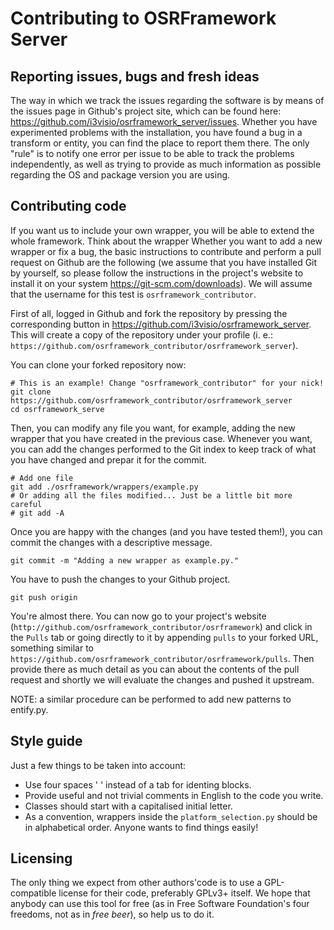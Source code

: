 Contributing to OSRFramework Server
===================================

Reporting issues, bugs and fresh ideas
--------------------------------------

The way in which we track the issues regarding the software is by means of the
issues page in Github's project site, which can be found here:
<https://github.com/i3visio/osrframework_server/issues>.
Whether you have experimented problems with the installation, you have found a
bug in a transform or entity, you can find the place to report them there. The
only "rule" is to notify one error per issue to be able to track the problems
independently, as well as trying to provide as much information as possible
regarding the OS and package version you are using.

Contributing code
-----------------

If you want us to include your own wrapper, you will be able to extend the whole
framework. Think about the wrapper Whether you want to add a new wrapper or fix
a bug, the basic instructions to contribute and perform a pull request on Github
are the following (we assume that you have installed Git by yourself, so please
follow the instructions in the project's website to install it on your system
<https://git-scm.com/downloads>). We will assume that the username for this test
is `osrframework_contributor`.

First of all, logged in Github and fork the repository by pressing the corresponding button in <https://github.com/i3visio/osrframework_server>. This will create a copy of the repository under your profile (i. e.: `https://github.com/osrframework_contributor/osrframework_server`).

You can clone your forked repository now:
```
# This is an example! Change "osrframework_contributor" for your nick!
git clone https://github.com/osrframework_contributor/osrframework_server
cd osrframework_serve
```

Then, you can modify any file you want, for example, adding the new wrapper that you have created in the previous case.
Whenever you want, you can add the changes performed to the Git index to keep track of what you have changed and prepar it for the commit.
```
# Add one file
git add ./osrframework/wrappers/example.py
# Or adding all the files modified... Just be a little bit more careful
# git add -A
```

Once you are happy with the changes (and you have tested them!), you can commit the changes with a descriptive message.
```
git commit -m "Adding a new wrapper as example.py."
```

You have to push the changes to your Github project.
```
git push origin
```

You're almost there. You can now go to your project's website (`http://github.com/osrframework_contributor/osrframework`) and click in the `Pulls` tab or going directly to it by appending `pulls` to your forked URL, something similar to `https://github.com/osrframework_contributor/osrframework/pulls`. Then provide there as much detail as you can about the contents of the pull request and shortly we will evaluate the changes and pushed it upstream.

NOTE: a similar procedure can be performed to add new patterns to entify.py.

Style guide
-----------

Just a few things to be taken into account:
* Use four spaces '    ' instead of a tab for identing blocks.
* Provide useful and not trivial comments in English to the code you write.
* Classes should start with a capitalised initial letter.
* As a convention, wrappers inside the `platform_selection.py` should be in alphabetical order. Anyone wants to find things easily!

Licensing
---------

The only thing we expect from other authors'code is to use a GPL-compatible license for their code, preferably GPLv3+ itself. We hope that anybody can use this tool for free (as in Free Software Foundation's four freedoms, not as in *free beer*), so help us to do it.
